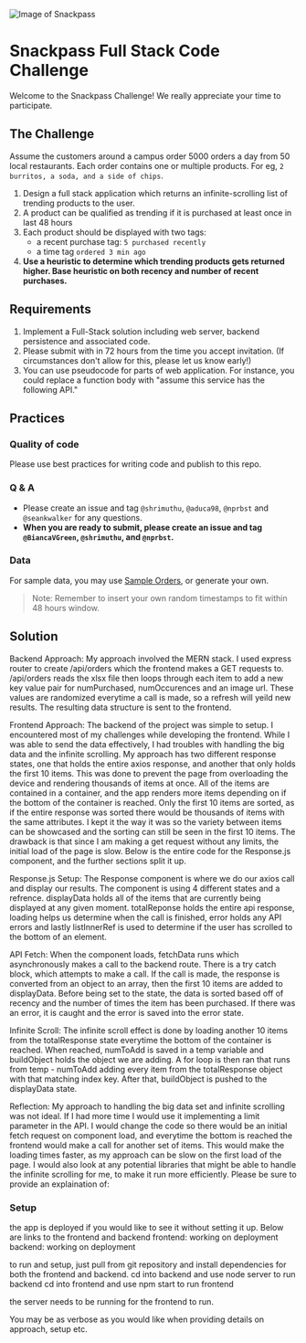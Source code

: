 ![Image of Snackpass](https://www.snackpass.co/static/media/logo_round_2.d74f1dd2.png)

# Snackpass Full Stack Code Challenge

Welcome to the Snackpass Challenge! We really appreciate your time to participate. 

## The Challenge

Assume the customers around a campus order 5000 orders a day from 50 local restaurants. Each order contains one or multiple products. For eg, `2 burritos, a soda, and a side of chips`.

1. Design a full stack application which returns an infinite-scrolling list of trending products to the user.
2. A product can be qualified as trending if it is purchased at least once in last 48 hours
3. Each product should be displayed with two tags:
    * a recent purchase tag: `5 purchased recently`
    * a time tag `ordered 3 min ago`
4. **Use a heuristic to determine which trending products gets returned higher. Base heuristic on both recency and number of recent purchases.**

## Requirements

1. Implement a Full-Stack solution including web server, backend persistence and associated code.
2. Please submit with in 72 hours from the time you accept invitation. (If circumstances don't allow for this, please let us know early!)
3. You can use pseudocode for parts of web application. For instance, you could replace a function body with "assume this service has the following API."

## Practices

### Quality of code 

Please use best practices for writing code and publish to this repo. 

### Q & A

- Please create an issue and tag `@shrimuthu`, `@aduca98`, `@nprbst` and `@seankwalker` for any questions.
- **When you are ready to submit, please create an issue and tag `@BiancaVGreen`, `@shrimuthu`, and `@nprbst`.**

### Data

For sample data, you may use [Sample Orders](https://docs.google.com/spreadsheets/d/1xfAjSlBflehOYj4O7I2YkfcBB1b9VgSHg9X-SmRWmsE/edit#gid=280279953), or generate your own.

> Note: Remember to insert your own random timestamps to fit within 48 hours window.
 
## Solution

Backend Approach:
My approach involved the MERN stack. I used express router to create /api/orders which the frontend makes a GET requests to. /api/orders reads the xlsx file then loops through each item to add a new key value pair for numPurchased, numOccurences and an image url. These values are randomized everytime a call is made, so a refresh will yeild new results. The resulting data structure is sent to the frontend.

Frontend Approach:
The backend of the project was simple to setup. I encountered most of my challenges while developing the frontend. While I was able to send the data effectively, I had troubles with handling the big data and the infinite scrolling. My approach has two different response states, one that holds the entire axios response, and another that only holds the first 10 items. This was done to prevent the page from overloading the device and rendering thousands of items at once. All of the items are contained in a container, and the app renders more items depending on if the bottom of the container is reached. Only the first 10 items are sorted, as if the entire response was sorted there would be thousands of items with the same attributes. I kept it the way it was so the variety between items can be showcased and the sorting can still be seen in the first 10 items. The drawback is that since I am making a get request without any limits, the initial load of the page is slow. Below is the entire code for the Response.js component, and the further sections split it up.

Response.js Setup:
The Response component is where we do our axios call and display our results. The component is using 4 different states and a refrence. displayData holds all of the items that are currently being displayed at any given moment. totalReponse holds the entire api response, loading helps us determine when the call is finished, error holds any API errors and lastly listInnerRef is used to determine if the user has scrolled to the bottom of an element.

API Fetch: 
When the component loads, fetchData runs which asynchronously makes a call to the backend route. There is a try catch block, which attempts to make a call. If the call is made, the response is converted from an object to an array, then the first 10 items are added to displayData. Before being set to the state, the data is sorted based off of recency and the number of times the item has been purchased. If there was an error, it is caught and the error is saved into the error state.

Infinite Scroll: 
The infinite scroll effect is done by loading another 10 items from the totalResponse state everytime the bottom of the container is reached. When reached, numToAdd is saved in a temp variable and buildObject holds the object we are adding. A for loop is then ran that runs from temp - numToAdd adding every item from the totalResponse object with that matching index key. After that, buildObject is pushed to the displayData state.

Reflection: 
My approach to handling the big data set and infinite scrolling was not ideal. If I had more time I would use it implementing a limit parameter in the API. I would change the code so there would be an initial fetch request on component load, and everytime the bottom is reached the frontend would make a call for another set of items. This would make the loading times faster, as my approach can be slow on the first load of the page. I would also look at any potential libraries that might be able to handle the infinite scrolling for me, to make it run more efficiently.
Please be sure to provide an explaination of:

### Setup
the app is deployed if you would like to see it without setting it up. Below are links to the frontend and backend
frontend: working on deployment
backend: working on deployment

to run and setup, just pull from git repository and install dependencies for both the frontend and backend.
cd into backend and use node server to run backend
cd into frontend and use npm start to run frontend

the server needs to be running for the frontend to run.

You may be as verbose as you would like when providing details on approach, setup etc.